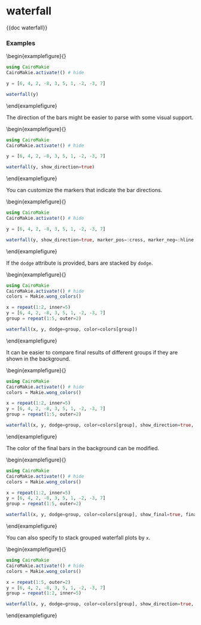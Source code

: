 # waterfall

{{doc waterfall}}

### Examples

\begin{examplefigure}{}
```julia
using CairoMakie
CairoMakie.activate!() # hide

y = [6, 4, 2, -8, 3, 5, 1, -2, -3, 7]

waterfall(y)
```
\end{examplefigure}

The direction of the bars might be easier to parse with some visual support.

\begin{examplefigure}{}
```julia
using CairoMakie
CairoMakie.activate!() # hide

y = [6, 4, 2, -8, 3, 5, 1, -2, -3, 7]

waterfall(y, show_direction=true)
```
\end{examplefigure}

You can customize the markers that indicate the bar directions.

\begin{examplefigure}{}
```julia
using CairoMakie
CairoMakie.activate!() # hide

y = [6, 4, 2, -8, 3, 5, 1, -2, -3, 7]

waterfall(y, show_direction=true, marker_pos=:cross, marker_neg=:hline, direction_color=:gold)
```
\end{examplefigure}

If the `dodge` attribute is provided, bars are stacked by `dodge`.

\begin{examplefigure}{}
```julia
using CairoMakie
CairoMakie.activate!() # hide
colors = Makie.wong_colors()

x = repeat(1:2, inner=5)
y = [6, 4, 2, -8, 3, 5, 1, -2, -3, 7]
group = repeat(1:5, outer=2)

waterfall(x, y, dodge=group, color=colors[group])
```
\end{examplefigure}

It can be easier to compare final results of different groups if they are shown in the background.

\begin{examplefigure}{}
```julia
using CairoMakie
CairoMakie.activate!() # hide
colors = Makie.wong_colors()

x = repeat(1:2, inner=5)
y = [6, 4, 2, -8, 3, 5, 1, -2, -3, 7]
group = repeat(1:5, outer=2)

waterfall(x, y, dodge=group, color=colors[group], show_direction=true, show_final=true)
```
\end{examplefigure}

The color of the final bars in the background can be modified.

\begin{examplefigure}{}
```julia
using CairoMakie
CairoMakie.activate!() # hide
colors = Makie.wong_colors()

x = repeat(1:2, inner=5)
y = [6, 4, 2, -8, 3, 5, 1, -2, -3, 7]
group = repeat(1:5, outer=2)

waterfall(x, y, dodge=group, color=colors[group], show_final=true, final_color=(colors[6], 1//3))
```
\end{examplefigure}

You can also specify to stack grouped waterfall plots by `x`.

\begin{examplefigure}{}
```julia
using CairoMakie
CairoMakie.activate!() # hide
colors = Makie.wong_colors()

x = repeat(1:5, outer=2)
y = [6, 4, 2, -8, 3, 5, 1, -2, -3, 7]
group = repeat(1:2, inner=5)

waterfall(x, y, dodge=group, color=colors[group], show_direction=true, stack=:x)
```
\end{examplefigure}
